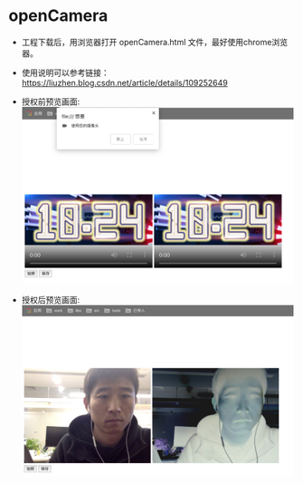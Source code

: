 # openCamera

- 工程下载后，用浏览器打开 openCamera.html 文件，最好使用chrome浏览器。

- 使用说明可以参考链接：https://liuzhen.blog.csdn.net/article/details/109252649

* 授权前预览画面:
![preview](./image/preview.jpg)

* 授权后预览画面:
![view](./image/view.jpg)